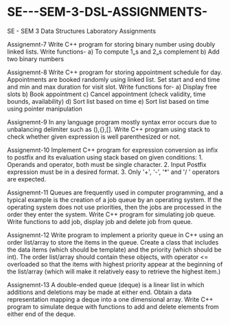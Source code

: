 # SE---SEM-3-DSL-ASSIGNMENTS-
SE - SEM 3 Data Structures Laboratory Assignments


Assignemnt-7
Write C++ program for storing binary number using doubly
linked lists. Write functions- a) To compute 1„s and 2„s complement b)
Add two binary numbers

Assignemnt-8
Write C++ program for storing appointment schedule for day. Appointments
are booked randomly using linked list. Set start and end time and min and
max duration for visit slot. Write functions for- a) Display free slots b) Book
appointment c) Cancel appointment (check validity, time bounds,
availability) d) Sort list based on time e) Sort list based on time using
pointer manipulation

Assignemnt-9
In any language program mostly syntax error occurs due to
unbalancing delimiter such as (),{},[]. Write C++ program using
stack to check whether given expression is well parenthesized or
not.

Assignemnt-10
Implement C++ program for expression conversion as infix to
postfix and its evaluation using stack based on given
conditions: 1. Operands and operator, both must be single
character. 2. Input Postfix expression must be in a desired
format. 3. Only '+', '-', '*' and '/ ' operators are expected.

Assignemnt-11
Queues are frequently used in computer programming, and a
typical example is the creation of a job queue by an operating
system. If the operating system does not use priorities, then
the jobs are processed in the order they enter the system.
Write C++ program for simulating job queue. Write
functions to add job, display job and delete job from queue.

Assignemnt-12
Write program to implement a priority queue in C++ using
an order list/array to store the items in the queue. Create a
class that includes the data items (which should be template)
and the priority (which should be int). The order list/array
should contain these objects, with operator <= overloaded so
that the items with highest priority appear at the beginning of
the list/array (which will make it relatively easy to retrieve the
highest item.)

Assignemnt-13
A double-ended queue (deque) is a linear list in which additions and deletions may be
made at either end. Obtain a data representation mapping a deque into a one dimensional array. 
Write C++ program to simulate deque with functions to add and delete elements from either end of the deque.
